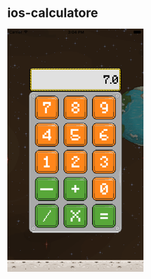 # ios-calculatore

![alt tag](https://github.com/wesamswetat/ios-calculatore/blob/5db562e9b51cf5132a952cfa267c1d886e7e5f2c/img/Screen%20Shot.png)
